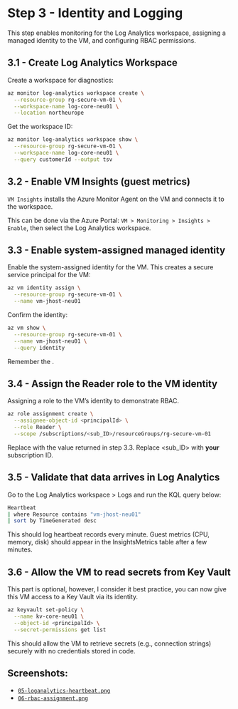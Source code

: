 # Step 3 - Identity and Logging

This step enables monitoring for the Log Analytics workspace, assigning a managed identity to the VM, and configuring RBAC permissions.

## 3.1 - Create Log Analytics Workspace

Create a workspace for diagnostics:

```bash
az monitor log-analytics workspace create \
  --resource-group rg-secure-vm-01 \
  --workspace-name log-core-neu01 \
  --location northeurope
```

Get the workspace ID:

```bash
az monitor log-analytics workspace show \
  --resource-group rg-secure-vm-01 \
  --workspace-name log-core-neu01 \
  --query customerId --output tsv
```

## 3.2 - Enable VM Insights (guest metrics)

`VM Insights` installs the Azure Monitor Agent on the VM and connects it to the workspace.

This can be done via the Azure Portal:
`VM > Monitoring > Insights > Enable`, then select the Log Analytics workspace.

## 3.3 - Enable system-assigned managed identity

Enable the system-assigned identity for the VM. This creates a secure service principal for the VM:

```bash
az vm identity assign \
  --resource-group rg-secure-vm-01 \
  --name vm-jhost-neu01
```

Confirm the identity:

```bash
az vm show \
  --resource-group rg-secure-vm-01 \
  --name vm-jhost-neu01 \
  --query identity
```

Remember the <principalId>.

## 3.4 - Assign the Reader role to the VM identity

Assigning a role to the VM’s identity to demonstrate RBAC.

```bash
az role assignment create \
  --assignee-object-id <principalId> \
  --role Reader \
  --scope /subscriptions/<sub_ID>/resourceGroups/rg-secure-vm-01
```

Replace <principalId> with the value returned in step 3.3.
Replace <sub_ID> with **your** subscription ID.

## 3.5 - Validate that data arrives in Log Analytics

Go to the Log Analytics workspace > Logs and run the KQL query below:

```bash
Heartbeat
| where Resource contains "vm-jhost-neu01"
| sort by TimeGenerated desc
```

This should log heartbeat records every minute. Guest metrics (CPU, memory, disk) should appear in the InsightsMetrics table after a few minutes.

## 3.6 - Allow the VM to read secrets from Key Vault

This part is optional, however, I consider it best practice, you can now give this VM access to a Key Vault via its identity.

```bash
az keyvault set-policy \
  --name kv-core-neu01 \
  --object-id <principalId> \
  --secret-permissions get list
```

This should allow the VM to retrieve secrets (e.g., connection strings) securely with no credentials stored in code.

## Screenshots:

- [`05-loganalytics-heartbeat.png`](/Lab01_Core_Infrastructure_and_Security_Foundations/images/05-loganalytics-heartbeat.png)
- [`06-rbac-assignment.png`](/Lab01_Core_Infrastructure_and_Security_Foundations/images/06-rbac-assignment.png)